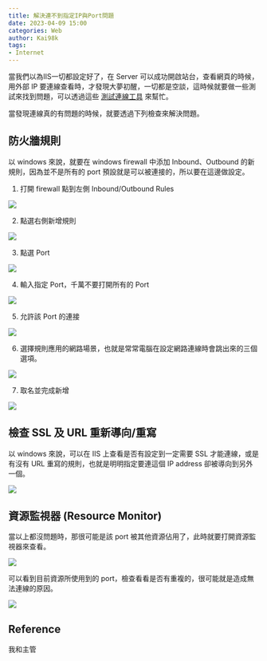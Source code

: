 ```yaml
---
title: 解決連不到指定IP與Port問題
date: 2023-04-09 15:00 
categories: Web
author: Kai98k
tags:
- Internet
---
```

當我們以為IIS一切都設定好了，在 Server 可以成功開啟站台，查看網頁的時候，用外部 IP 要連線查看時，才發現大夢初醒，一切都是空談，這時候就要做一些測試來找到問題，可以透過這些 [測試連線工具](https://urwebapp.github.io/Web/Windows%20%E6%B8%AC%E8%A9%A6%E9%80%A3%E7%B7%9A%E5%B7%A5%E5%85%B7/) 來幫忙。

當發現連線真的有問題的時候，就要透過下列檢查來解決問題。

## 防火牆規則
以 windows 來說，就要在 windows firewall 中添加 Inbound、Outbound 的新規則，因為並不是所有的 port 預設就是可以被連接的，所以要在這邊做設定。

1. 打開 firewall 點到左側 Inbound/Outbound Rules

![](https://i.imgur.com/wu9lcih.png)

2. 點選右側新增規則

![](https://i.imgur.com/5uC54sa.png)

3. 點選 Port 

![](https://i.imgur.com/jKF8YRr.png)

4. 輸入指定 Port，千萬不要打開所有的 Port

![](https://i.imgur.com/c4Ls19Q.png)

5. 允許該 Port 的連接

![](https://i.imgur.com/XSmbvJd.png)

6. 選擇規則應用的網路場景，也就是常常電腦在設定網路連線時會跳出來的三個選項。

![](https://i.imgur.com/ZkjUWvO.png)

7. 取名並完成新增

![](https://i.imgur.com/Hafw0Et.png)


## 檢查 SSL 及 URL 重新導向/重寫

以 windows 來說，可以在 IIS 上查看是否有設定到一定需要 SSL 才能連線，或是有沒有 URL 重寫的規則，也就是明明指定要連這個 IP address 卻被導向到另外一個。

![](https://i.imgur.com/gyC1NiT.png)

## 資源監視器 (Resource Monitor)

當以上都沒問題時，那很可能是該 port 被其他資源佔用了，此時就要打開資源監視器來查看。

![](https://i.imgur.com/L7trrzd.png)

可以看到目前資源所使用到的 port，檢查看看是否有重複的，很可能就是造成無法連線的原因。

![](https://i.imgur.com/3y3PPiO.png)


## Reference

我和主管